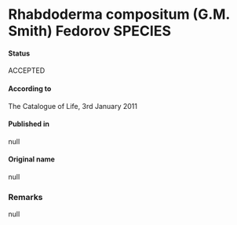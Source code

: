 # Rhabdoderma compositum (G.M. Smith) Fedorov SPECIES

#### Status
ACCEPTED

#### According to
The Catalogue of Life, 3rd January 2011

#### Published in
null

#### Original name
null

### Remarks
null